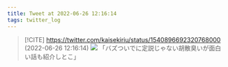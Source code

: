 ```yaml
---
title: Tweet at 2022-06-26 12:16:14
tags: twitter_log
---
```


> [!CITE] https://twitter.com/kaisekiriu/status/1540896692320768000 (2022-06-26 12:16:14)
> ![](https://twitter.com/kaisekiriu/status/1540896692320768000)
> 「バズついでに定説じゃない胡散臭いが面白い話も紹介しとこ」
